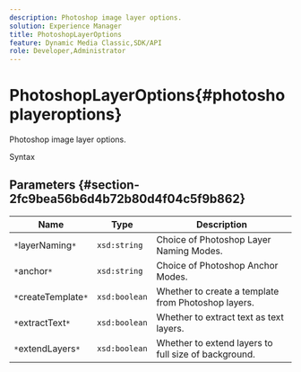 ```yaml
---
description: Photoshop image layer options.
solution: Experience Manager
title: PhotoshopLayerOptions
feature: Dynamic Media Classic,SDK/API
role: Developer,Administrator
---
```


# PhotoshopLayerOptions{#photoshoplayeroptions}

Photoshop image layer options.

 Syntax 

## Parameters {#section-2fc9bea56b6d4b72b80d4f04c5f9b862}

|  Name  | Type  | Description  |
|---|---|---|
|  `*`layerNaming`*`  | `xsd:string`  | Choice of Photoshop Layer Naming Modes.  |
|  `*`anchor`*`  | `xsd:string`  | Choice of Photoshop Anchor Modes.  |
|  `*`createTemplate`*`  | `xsd:boolean`  | Whether to create a template from Photoshop layers.  |
|  `*`extractText`*`  | `xsd:boolean`  | Whether to extract text as text layers.  |
|  `*`extendLayers`*`  | `xsd:boolean`  | Whether to extend layers to full size of background.  |


